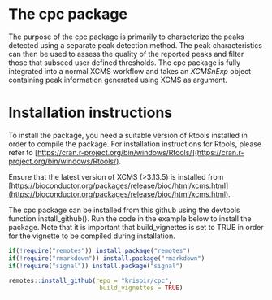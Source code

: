 # The cpc package

The purpose of the cpc package is primarily to characterize the peaks detected using a separate peak detection method. The peak characteristics can then be used to assess the quality of the reported peaks and filter those that subseed user defined thresholds. The cpc package is fully integrated into a normal XCMS workflow and takes an *XCMSnExp* object containing peak information generated using XCMS as argument.

# Installation instructions

To install the package, you need a suitable version of Rtools installed in order to compile the package. For installation instructions for Rtools, please refer to [https://cran.r-project.org/bin/windows/Rtools/](https://cran.r-project.org/bin/windows/Rtools/).

Ensure that the latest version of XCMS (>3.13.5) is installed from  [https://bioconductor.org/packages/release/bioc/html/xcms.html](https://bioconductor.org/packages/release/bioc/html/xcms.html).

The cpc package can be installed from this github using the devtools function install_github(). Run the code in the example below to install the package. Note that it is important that build_vignettes is set to TRUE in order for the vignette to be compiled during installation.

```r
if(!require("remotes")) install.package("remotes")
if(!require("rmarkdown")) install.package("rmarkdown")
if(!require("signal")) install.package("signal")

remotes::install_github(repo = "krispir/cpc", 
                         build_vignettes = TRUE)
```
